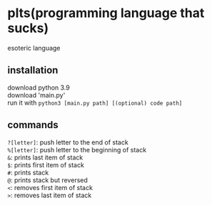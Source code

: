 # plts(programming language that sucks)
esoteric language
## installation
download python 3.9  
download 'main.py'  
run it with ```python3 [main.py path] [(optional) code path]```
## commands
```?[letter]```: push letter to the end of stack  
```%[letter]```: push letter to the beginning of stack  
```&```: prints last item of stack  
```$```: prints first item of stack  
```#```: prints stack  
```@```: prints stack but reversed  
```<```: removes first item of stack  
```>```: removes last item of stack
